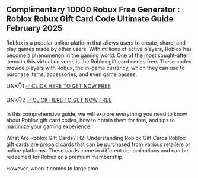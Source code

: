 ## Complimentary 10000 Robux Free Generator : Roblox Robux Gift Card Code Ultimate Guide February 2025


Roblox is a popular online platform that allows users to create, share, and play games made by other users. With millions of active players, Roblox has become a phenomenon in the gaming world. One of the most sought-after items in this virtual universe is the Roblox gift card codes free. These codes provide players with Robux, the in-game currency, which they can use to purchase items, accessories, and even game passes.

LINK👇1 
[✅ CLICK HERE TO GET NOW FREE
](https://appbitly.com/Roblox-Free-Robux)

LINK👇2
[✅ CLICK HERE TO GET NOW FREE
](https://appbitly.com/Roblox-2025)

In this comprehensive guide, we will explore everything you need to know about Roblox gift card codes, how to obtain them for free, and tips to maximize your gaming experience.

What Are Roblox Gift Cards? H2: Understanding Roblox Gift Cards Roblox gift cards are prepaid cards that can be purchased from various retailers or online platforms. These cards come in different denominations and can be redeemed for Robux or a premium membership.

However, when it comes to large amo

